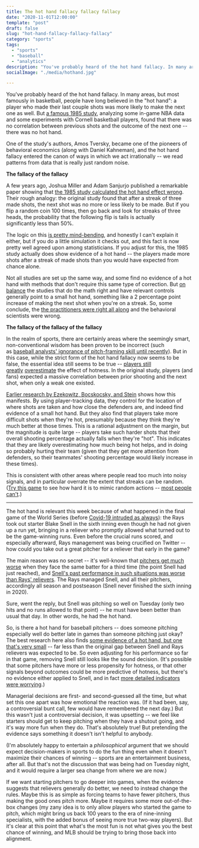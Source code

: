 ```yaml
---
title: The hot hand fallacy fallacy fallacy
date: "2020-11-01T12:00:00"
template: "post"
draft: false
slug: "hot-hand-fallacy-fallacy-fallacy"
category: "sports"
tags:
  - "sports"
  - "baseball"
  - "analytics"
description: "You've probably heard of the hot hand fallacy. In many areas, but most famously in basketball, people have long believed in the hot hand: a player who made their last couple shots was more likely to make the next one as well. But a famous 1985 study, analyzing some in-game NBA data and some experiments with Cornell basketball players, found that there was no correlation between previous shots and the outcome of the next one -- there was no hot hand."
socialImage: "./media/hothand.jpg"

---
```


You've probably heard of the hot hand fallacy. In many areas, but most famously in basketball, people have long believed in the "hot hand": a player who made their last couple shots was more likely to make the next one as well. But [a famous 1985 study](https://www.cs.colorado.edu/~mozer/Teaching/syllabi/7782/readings/gilovich%2520vallone%2520tversky.pdf), analyzing some in-game NBA data and some experiments with Cornell basketball players, found that there was no correlation between previous shots and the outcome of the next one -- there was no hot hand.

One of the study's authors, Amos Tversky, became one of the pioneers of behavioral economics (along with Daniel Kahneman), and the hot hand fallacy entered the canon of ways in which we act irrationally -- we read patterns from data that is really just random noise.

**The fallacy of the fallacy**

A few years ago, Joshua Miller and Adam Sanjurjo published a remarkable paper showing that [the 1985 study calculated the hot hand effect wrong](https://osf.io/sv9x2/). Their rough analogy: the original study found that after a streak of three made shots, the next shot was no more or less likely to be made. But if you flip a random coin 100 times, then go back and look for streaks of three heads, the probability that the following flip is tails is actually significantly less than 50%.

The logic on this [is pretty mind-bending](https://jasoncollins.blog/2018/06/28/explaining-the-hot-hand-fallacy-fallacy/), and honestly I can't explain it either, but if you do a little simulation it checks out, and this fact is now pretty well agreed upon among statisticians. If you adjust for this, the 1985 study actually does show evidence of a hot hand -- the players made more shots after a streak of made shots than you would have expected from chance alone.

Not all studies are set up the same way, and some find no evidence of a hot hand with methods that don't require this same type of correction. But [on balance](https://en.wikipedia.org/wiki/Hot_hand) the studies that do the math right and have relevant controls generally point to a small hot hand, something like a 2 percentage point increase of making the next shot when you're on a streak. So, some conclude, the [the practitioners were right all along](https://www.scientificamerican.com/article/momentum-isnt-magic-vindicating-the-hot-hand-with-the-mathematics-of-streaks/) and the behavioral scientists were wrong.

**The fallacy of the fallacy of the fallacy**

In the realm of sports, there are certainly areas where the seemingly smart, non-conventional wisdom has been proven to be incorrect (such as [baseball analysts' ignorance of pitch-framing skill until recently](https://grantland.com/features/studying-art-pitch-framing-catchers-such-francisco-cervelli-chris-stewart-jose-molina-others/)). But in this case, while the strict form of the hot hand fallacy now seems to be false, the essential idea still seems to be true -- [players still greatly](http://datacolada.org/88) [overestimate](http://datacolada.org/88) the effect of hotness. In the original study, players (and fans) expected a massive correlation between prior shooting and the next shot, when only a weak one existed.

[Earlier research by Ezekowitz, Bocskocsky, and Stein](https://grantland.com/the-triangle/biting-the-hot-hand-basketballs-enduring-streakiness-debate-rages-on/) shows how this manifests. By using player-tracking data, they control for the location of where shots are taken and how close the defenders are, and indeed find evidence of a small hot hand. But they also find that players take more difficult shots when they're hot, presumably because they think they're much better at those times. This is a rational adjustment on the margin, but the magnitude is quite large -- players take such harder shots that their overall shooting percentage actually falls when they're "hot". This indicates that they are likely overestimating how much being hot helps, and in doing so probably hurting their team (given that they get more attention from defenders, so their teammates' shooting percentage would likely increase in these times).

This is consistent with other areas where people read too much into noisy signals, and in particular overrate the extent that streaks can be random. ([Try this game](https://www.expunctis.com/2019/03/07/Not-so-random.html) to see how hard it is to mimic random actions -- [most people can't](https://www.expunctis.com/2019/04/01/Not-so-random-followup.html).)

***

The hot hand is relevant this week because of what happened in the final game of the World Series (before [Covid-19 intruded as always](https://www.espn.com/mlb/story/_/id/30211683/mlb-justin-turner-disregarded-coronavirus-protocols)): the Rays took out starter Blake Snell in the sixth inning even though he had not given up a run yet, bringing in a reliever who promptly allowed what turned out to be the game-winning runs. Even before the crucial runs scored, and especially afterward, Rays management was being crucified on Twitter -- how could you take out a great pitcher for a reliever that early in the game?

The main reason was no secret -- it's well-known that [pitchers get much worse](https://www.baseballprospectus.com/news/article/22156/baseball-proguestus-everything-you-always-wanted-to-know-about-the-times-through-the-order-penalty/) when they face the same batter for a third time (the point Snell had just reached), and [Snell's past performance in such situations was worse than Rays' relievers](https://twitter.com/tangotiger/status/1321471038102867970/photo/1). The Rays managed Snell, and all their pitchers, accordingly all season and postseason (Snell never finished the sixth inning in 2020).

Sure, went the reply, but Snell was pitching so well on Tuesday (only two hits and no runs allowed to that point) -- he must have been better than usual that day. In other words, he had the hot hand.

So, is there a hot hand for baseball pitchers -- does someone pitching especially well do better late in games than someone pitching just okay? The best research here also finds [some evidence of a hot hand, but one that's very small](https://www.baseballprospectus.com/news/article/43230/baseball-therapy-what-craig-counsell-knew-about-wade-miley/) -- far less than the original gap between Snell and Rays relievers was expected to be. So even adjusting for his performance so far in that game, removing Snell still looks like the sound decision. (It's possible that some pitchers have more or less propensity for hotness, or that other signals beyond outcomes could be more predictive of hotness, but there's no evidence either applied to Snell, and in fact [more detailed indicators were worrying](https://blogs.fangraphs.com/a-defense-of-kevin-cash-pulling-blake-snell-in-the-world-series/).)

Managerial decisions are first- and second-guessed all the time, but what set this one apart was how emotional the reaction was. (If it had been, say, a controversial bunt call, few would have remembered the next day.) But this wasn't just a controversial decision, it was upsetting -- we feel like starters should get to keep pitching when they have a shutout going, and it's way more fun when they do. That's absolutely true! But pretending the evidence says something it doesn't isn't helpful to anybody.

(I'm absolutely happy to entertain a *philosophical* argument that we should expect decision-makers in sports to do the fun thing even when it doesn't maximize their chances of winning -- sports are an entertainment business, after all. But that's not the discussion that was being had on Tuesday night, and it would require a larger sea change from where we are now.) 

If we want starting pitchers to go deeper into games, when the evidence suggests that relievers generally do better, we need to instead change the rules. Maybe this is as simple as forcing teams to have fewer pitchers, thus making the good ones pitch more. Maybe it requires some more out-of-the-box changes (my zany idea is to only allow players who started the game to pitch, which might bring us back 100 years to the era of nine-inning specialists, with the added bonus of seeing more true two-way players). But it's clear at this point that what's the most fun is not what gives you the best chance of winning, and MLB should be trying to bring those back into alignment.